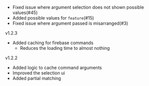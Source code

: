 <!-- ADD CHANGES HERE -->

- Fixed issue where argument selection does not shown possible values(#45)
- Added possible values for `feature`(#15)
- Fixed issue where argument passed is misarranged(#3)

v1.2.3

- Added caching for firebase commands
  - Reduces the loading time to almost nothing

v1.2.2

- Added logic to cache command arguments
- Improved the selection ui
- Added partial matching
